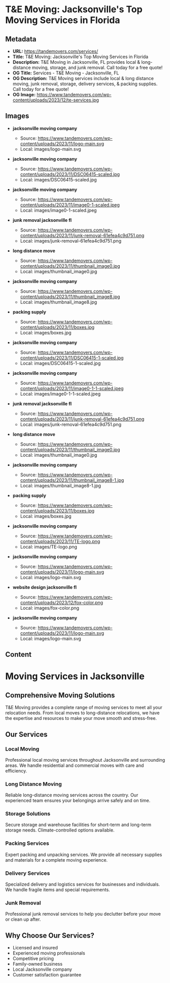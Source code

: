 # T&E Moving: Jacksonville's Top Moving Services in Florida

## Metadata

- **URL:** https://tandemovers.com/services/
- **Title:** T&E Moving: Jacksonville's Top Moving Services in Florida
- **Description:** T&E Moving in Jacksonville, FL provides local & long-distance moving, storage, and junk removal. Call today for a free quote!
- **OG Title:** Services - T&E Moving - Jacksonville, FL
- **OG Description:** T&E Moving services include local & long distance moving, junk removal, storage, delivery services, & packing supplies. Call today for a free quote!
- **OG Image:** https://www.tandemovers.com/wp-content/uploads/2023/12/te-services.jpg

## Images

- **jacksonville moving company**
  - Source: https://www.tandemovers.com/wp-content/uploads/2023/11/logo-main.svg
  - Local: images/logo-main.svg

- **jacksonville moving company**
  - Source: https://www.tandemovers.com/wp-content/uploads/2023/11/DSC06415-scaled.jpg
  - Local: images/DSC06415-scaled.jpg

- **jacksonville moving company**
  - Source: https://www.tandemovers.com/wp-content/uploads/2023/11/image0-1-scaled.jpeg
  - Local: images/image0-1-scaled.jpeg

- **junk removal jacksonville fl**
  - Source: https://www.tandemovers.com/wp-content/uploads/2023/11/junk-removal-61efea4c9d751.png
  - Local: images/junk-removal-61efea4c9d751.png

- **long distance move**
  - Source: https://www.tandemovers.com/wp-content/uploads/2023/11/thumbnail_image0.jpg
  - Local: images/thumbnail_image0.jpg

- **jacksonville moving company**
  - Source: https://www.tandemovers.com/wp-content/uploads/2023/11/thumbnail_image8.jpg
  - Local: images/thumbnail_image8.jpg

- **packing supply**
  - Source: https://www.tandemovers.com/wp-content/uploads/2023/11/boxes.jpg
  - Local: images/boxes.jpg

- **jacksonville moving company**
  - Source: https://www.tandemovers.com/wp-content/uploads/2023/11/DSC06415-1-scaled.jpg
  - Local: images/DSC06415-1-scaled.jpg

- **jacksonville moving company**
  - Source: https://www.tandemovers.com/wp-content/uploads/2023/11/image0-1-1-scaled.jpeg
  - Local: images/image0-1-1-scaled.jpeg

- **junk removal jacksonville fl**
  - Source: https://www.tandemovers.com/wp-content/uploads/2023/11/junk-removal-61efea4c9d751.png
  - Local: images/junk-removal-61efea4c9d751.png

- **long distance move**
  - Source: https://www.tandemovers.com/wp-content/uploads/2023/11/thumbnail_image0.jpg
  - Local: images/thumbnail_image0.jpg

- **jacksonville moving company**
  - Source: https://www.tandemovers.com/wp-content/uploads/2023/11/thumbnail_image8-1.jpg
  - Local: images/thumbnail_image8-1.jpg

- **packing supply**
  - Source: https://www.tandemovers.com/wp-content/uploads/2023/11/boxes.jpg
  - Local: images/boxes.jpg

- **jacksonville moving company**
  - Source: https://www.tandemovers.com/wp-content/uploads/2023/11/TE-logo.png
  - Local: images/TE-logo.png

- **jacksonville moving company**
  - Source: https://www.tandemovers.com/wp-content/uploads/2023/11/logo-main.svg
  - Local: images/logo-main.svg

- **website design jacksonville fl**
  - Source: https://www.tandemovers.com/wp-content/uploads/2023/12/fox-color.png
  - Local: images/fox-color.png

- **jacksonville moving company**
  - Source: https://www.tandemovers.com/wp-content/uploads/2023/11/logo-main.svg
  - Local: images/logo-main.svg

## Content

# Moving Services in Jacksonville

## Comprehensive Moving Solutions

T&E Moving provides a complete range of moving services to meet all your relocation needs. From local moves to long-distance relocations, we have the expertise and resources to make your move smooth and stress-free.

## Our Services

### Local Moving
Professional local moving services throughout Jacksonville and surrounding areas. We handle residential and commercial moves with care and efficiency.

### Long Distance Moving
Reliable long-distance moving services across the country. Our experienced team ensures your belongings arrive safely and on time.

### Storage Solutions
Secure storage and warehouse facilities for short-term and long-term storage needs. Climate-controlled options available.

### Packing Services
Expert packing and unpacking services. We provide all necessary supplies and materials for a complete moving experience.

### Delivery Services
Specialized delivery and logistics services for businesses and individuals. We handle fragile items and special requirements.

### Junk Removal
Professional junk removal services to help you declutter before your move or clean up after.

## Why Choose Our Services?

- Licensed and insured
- Experienced moving professionals
- Competitive pricing
- Family-owned business
- Local Jacksonville company
- Customer satisfaction guarantee